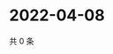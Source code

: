 # 2022-04-08

共 0 条

<!-- BEGIN WEIBO -->
<!-- 最后更新时间 Fri Apr 08 2022 08:57:41 GMT+0800 (China Standard Time) -->

<!-- END WEIBO -->
